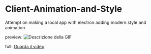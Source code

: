# Client-Animation-and-Style
Attempt on making a local app with electron adding modern style and animation

preview: ![Descrizione della GIF](mp4/preview.gif)



full:  [Guarda il video](mp4/video.mov)


